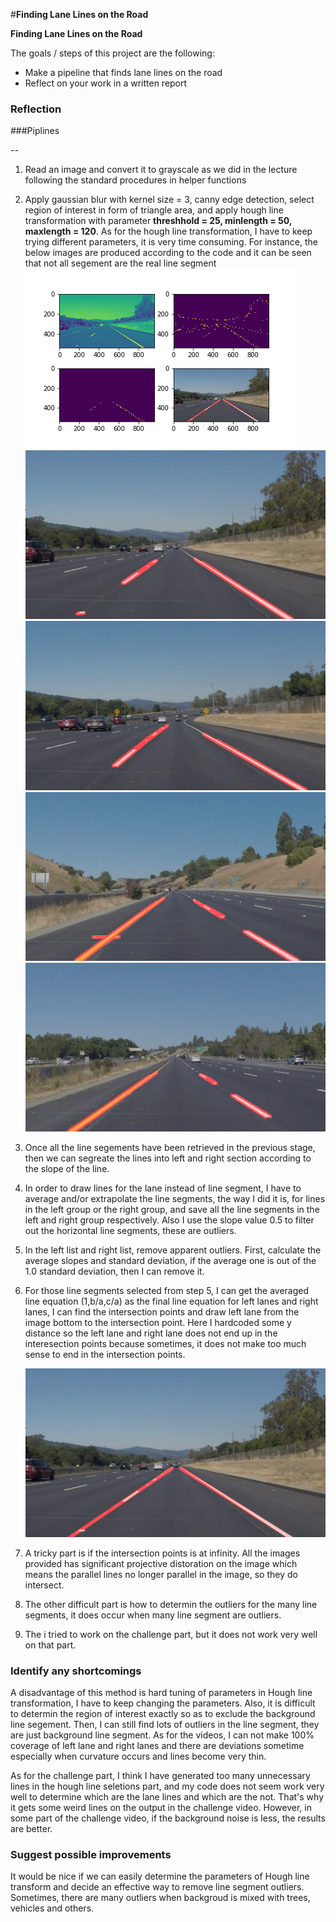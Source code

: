 #**Finding Lane Lines on the Road** 


**Finding Lane Lines on the Road**

The goals / steps of this project are the following:

* Make a pipeline that finds lane lines on the road
* Reflect on your work in a written report


### Reflection

###Piplines 

--

1. Read an image and convert it to grayscale as we did in the lecture following the standard procedures in helper functions

2. Apply gaussian blur with kernel size = 3, canny edge detection, select region of interest in form of triangle area, and apply hough line transformation with parameter **threshhold = 25, minlength = 50, maxlength = 120**. As for the hough line transformation, I have to keep trying different parameters, it is very time consuming. For instance, the below images are produced according to the code and it can be seen that not all segement are the real line segment
	![](test_images_output/demo.png)
	![](test_images_output/solidWhiteRight.png)
	![](test_images_output/solidWhiteCurve.png)
	![](test_images_output/solidYellowCurve2.png)
	![](test_images_output/solidYellowLeft.png)

3. Once all the line segements have been retrieved in the previous stage, then we can segreate the lines into left and right section according to the slope of the line. 

4. In order to draw lines for the lane instead of line segment, I have to average and/or extrapolate the line segments, the way I did it is, for lines in the left group or the right group, and save all the line segments in the left and right group respectively. Also I use the slope value 0.5 to filter out the horizontal line segments, these are outliers.

5. In the left list and right list, remove apparent outliers. First, calculate the average slopes and standard deviation, if the average one is out of the 1.0 standard deviation, then I can remove it.


6. For those line segments selected from step 5, I can get the averaged line equation (1,b/a,c/a) as the final line equation for left lanes and right lanes,
 I can find the intersection points and draw left lane from the image bottom to the intersection point. Here I hardcoded some y distance so the left lane and right lane does not end up in the interesection points because sometimes, it does not make too much sense to end in the intersection points.

	![](test_images_output/white.png)

7. A tricky part is if the intersection points is at infinity. All the images provided has significant projective distoration on the image which means the parallel lines no longer parallel in the image, so they do intersect.

8. The other difficult part is how to determin the outliers for the many line segments, it does occur when many line segment are outliers.

9. The i tried to work on the challenge part, but it does not work very well on that part.

### Identify any shortcomings
A disadvantage of this method is hard tuning of parameters in Hough line transformation, I have to keep changing the parameters. Also, it is difficult to determin the region of interest exactly so as to exclude the background line segement. Then, I can still find lots of outliers in the line segment, they are just background line segment. As for the videos, I can not make 100% coverage of left lane and right lanes and there are deviations sometime especially when curvature occurs and lines become very thin.

As for the challenge part, I think I have generated too many unnecessary lines in the hough line seletions part, and my code does not seem work very well to determine which are the lane lines and which are the not. That's why it gets some weird lines on the output in the challenge video. However, in some part of the challenge video, if the background noise is less, the results are better.

### Suggest possible improvements
It would be nice if we can easily determine the parameters of Hough line transform and decide an effective way to remove line segment outliers. Sometimes, there are many outliers when backgroud is mixed with trees, vehicles and others.